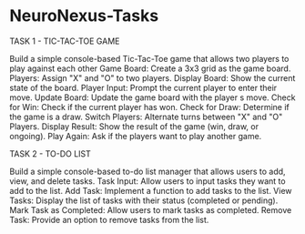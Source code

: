 # NeuroNexus-Tasks

TASK 1 - TIC-TAC-TOE GAME

Build a simple console-based Tic-Tac-Toe game that allows two players to play against each other
Game Board: Create a 3x3 grid as the game board. Players: Assign "X" and "O" to two players. Display
Board: Show the current state of the board. Player Input: Prompt the current player to enter their move.
Update Board: Update the game board with the player s move. Check for Win: Check if the current player
has won. Check for Draw: Determine if the game is a draw. Switch Players: Alternate turns between "X"
and "O" Players. Display Result: Show the result of the game (win, draw, or ongoing). Play Again: Ask if the
players want to play another game.

TASK 2 - TO-DO LIST

Build a simple console-based to-do list manager that allows users to add, view, and delete tasks.
Task Input: Allow users to input tasks they want to add to the list.
Add Task: Implement a function to add tasks to the list.
View Tasks: Display the list of tasks with their status (completed or pending).
Mark Task as Completed: Allow users to mark tasks as completed.
Remove Task: Provide an option to remove tasks from the list.
